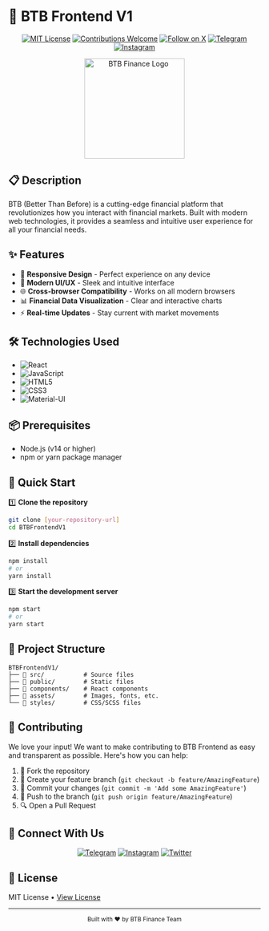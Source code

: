# 🚀 BTB Frontend V1

<div align="center">

[![MIT License](https://img.shields.io/badge/License-MIT-green.svg)](https://choosealicense.com/licenses/mit/)
[![Contributions Welcome](https://img.shields.io/badge/contributions-welcome-brightgreen.svg?style=flat)](CONTRIBUTING.md)
[![Follow on X](https://img.shields.io/twitter/follow/btbfinance?style=social)](https://twitter.com/btbfinance)
[![Telegram](https://img.shields.io/badge/Telegram-@btbfinance-blue)](https://t.me/btbfinance)
[![Instagram](https://img.shields.io/badge/Instagram-@btb__finance-purple)](https://instagram.com/btb_finance)

<p align="center">
  <img src="assets/logo.png" alt="BTB Finance Logo" width="200"/>
</p>

</div>

## 📋 Description

BTB (Better Than Before) is a cutting-edge financial platform that revolutionizes how you interact with financial markets. Built with modern web technologies, it provides a seamless and intuitive user experience for all your financial needs.

## ✨ Features

- 📱 **Responsive Design** - Perfect experience on any device
- 🎨 **Modern UI/UX** - Sleek and intuitive interface
- 🌐 **Cross-browser Compatibility** - Works on all modern browsers
- 📊 **Financial Data Visualization** - Clear and interactive charts
- ⚡ **Real-time Updates** - Stay current with market movements

## 🛠️ Technologies Used

- ![React](https://img.shields.io/badge/React-20232A?style=for-the-badge&logo=react&logoColor=61DAFB)
- ![JavaScript](https://img.shields.io/badge/JavaScript-F7DF1E?style=for-the-badge&logo=javascript&logoColor=black)
- ![HTML5](https://img.shields.io/badge/HTML5-E34F26?style=for-the-badge&logo=html5&logoColor=white)
- ![CSS3](https://img.shields.io/badge/CSS3-1572B6?style=for-the-badge&logo=css3&logoColor=white)
- ![Material-UI](https://img.shields.io/badge/Material--UI-0081CB?style=for-the-badge&logo=material-ui&logoColor=white)

## 📦 Prerequisites

- Node.js (v14 or higher)
- npm or yarn package manager

## 🚀 Quick Start

1️⃣ **Clone the repository**
```bash
git clone [your-repository-url]
cd BTBFrontendV1
```

2️⃣ **Install dependencies**
```bash
npm install
# or
yarn install
```

3️⃣ **Start the development server**
```bash
npm start
# or
yarn start
```

## 📁 Project Structure

```
BTBFrontendV1/
├── 📂 src/           # Source files
├── 📂 public/        # Static files
├── 📂 components/    # React components
├── 📂 assets/        # Images, fonts, etc.
└── 📂 styles/        # CSS/SCSS files
```

## 🤝 Contributing

We love your input! We want to make contributing to BTB Frontend as easy and transparent as possible. Here's how you can help:

1. 🍴 Fork the repository
2. 🌱 Create your feature branch (`git checkout -b feature/AmazingFeature`)
3. 💬 Commit your changes (`git commit -m 'Add some AmazingFeature'`)
4. 📌 Push to the branch (`git push origin feature/AmazingFeature`)
5. 🔍 Open a Pull Request

## 📱 Connect With Us

<div align="center">

[![Telegram](https://img.shields.io/badge/Telegram-2CA5E0?style=for-the-badge&logo=telegram&logoColor=white)](https://t.me/btbfinance)
[![Instagram](https://img.shields.io/badge/Instagram-E4405F?style=for-the-badge&logo=instagram&logoColor=white)](https://instagram.com/btb_finance)
[![Twitter](https://img.shields.io/badge/Twitter-1DA1F2?style=for-the-badge&logo=twitter&logoColor=white)](https://twitter.com/btbfinance)

</div>

## 📄 License

MIT License • [View License](LICENSE)

<div align="center">

---

<p>
  <sub>Built with ❤️ by BTB Finance Team</sub>
</p>

</div>
